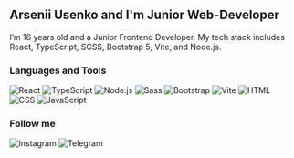 <!-- [![Header](https://github.com/ArseniiFrontend/ArseniiFrontend/blob/main/assets/logo.jpg?raw=true)](https://t.me/frontendwebapps) -->


## Arsenii Usenko and I'm Junior Web-Developer

I’m 16 years old and a Junior Frontend Developer. My tech stack includes React, TypeScript, SCSS, Bootstrap 5, Vite, and Node.js.

### Languages and Tools
![React](https://img.shields.io/badge/-React-090909?style=for-the-badge&logo=react&logoColor=61DAFB)
![TypeScript](https://img.shields.io/badge/-TypeScript-090909?style=for-the-badge&logo=typescript&logoColor=007ACC)
![Node.js](https://img.shields.io/badge/-Node.js-090909?style=for-the-badge&logo=node.js&logoColor=8CC84B )
![Sass](https://img.shields.io/badge/-Sass-090909?style=for-the-badge&logo=sass&logoColor=CC6699  )
![Bootstrap](https://img.shields.io/badge/-Bootstrap-090909?style=for-the-badge&logo=bootstrap&logoColor=B497D6  )
![Vite](https://img.shields.io/badge/-Vite-090909?style=for-the-badge&logo=vite&logoColor=ff8be4 )
![HTML](https://img.shields.io/badge/-HTML-090909?style=for-the-badge&logo=html5&logoColor=E34F26 )
![CSS](https://img.shields.io/badge/-CSS-090909?style=for-the-badge&logo=css3&logoColor=1572B6 )
![JavaScript](https://img.shields.io/badge/-JavaScript-090909?style=for-the-badge&logo=javascript&logoColor=F7DF1E  )

### Follow me
![Instagram](https://img.shields.io/badge/-Instagram-090909?style=for-the-badge&logo=instagram&logoColor=AF0089 )
![Telegram](https://img.shields.io/badge/-Telegram-090909?style=for-the-badge&logo=telegram&logoColor=00AAFF )


